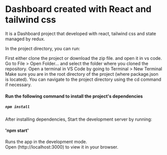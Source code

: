 # Dashboard created with React and tailwind css

It is a Dashboard project that developed with react, tailwind css and state managed by redux.


In the project directory, you can run:

First either clone the project or download the zip file.
and open it in vs code.
Go to File > Open Folder... and select the folder where you cloned the repository.
Open a terminal in VS Code by going to Terminal > New Terminal 
Make sure you are in the root directory of the project (where package.json is located). You can navigate to the project directory using the cd command if necessary.

#### Run the following command to install the project's dependencies

##### `npm install`

After installing dependencies, Start the development server by running:

#### 'npm start'
Runs the app in the development mode.\
Open (http://localhost:3000) to view it in your browser.
